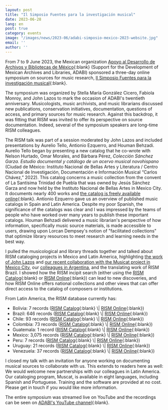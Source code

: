```yaml
---
layout: post
title: "Il Simposio Fuentes para la investigación musical"
date: 2023-06-28
lang: en
post: true
category: events
image: "/images/news/2023-06/adabi-simposio-mexico-2023-website.jpg"
email: ''
author: ''
---
```


From 7 to 9 June 2023, the Mexican organization [Apoyo al Desarrollo de Archivos y Bibliotecas de México](https://adabi.pages.fahho.mx/){:blank}  (Support for the Development of Mexican Archives and Libraries, ADABI) sponsored a three-day online symposium on sources for music research, [Il Simposio Fuentes para la investigación musical](https://adabi.pages.fahho.mx/ii-simposio-fuentes-para-la-investigacion-musical/#gsc.tab=0){:blank}.  

The symposium was organized by Stella María González Cicero, Fabiola Monroy, and John Lazos to mark the occasion of ADABI's twentieth anniversary. Musicologists, music archivists, and music librarians discussed new publications, conservation initiatives, documentation, questions of access, and primary sources for music research. Against this backdrop, it was fitting that RISM was invited to offer its perspective on source documentation. Indeed, several of the symposium speakers are long-time RISM colleagues.  

The RISM talk was part of a session moderated by John Lazos and included presentations by Aurelio Tello, Antionio Ezquerro, and Houman Behzadi. Aurelio Tello began by presenting a new catalog that he co-wrote with Nelson Hurtado, Omar Morales, and Bárbara Pérez, _Colección Sánchez Garza. Estudio documental y catálogo de un acervo musical novohispano_ (Ciudad de México: Instituto Nacional de Bellas Artes y Literatura / Centro Nacional de Investigación, Documentación e Información Musical “Carlos Chávez,” 2022). This catalog concerns a music collection from the convent of La Santísima Trinidad de Puebla that was owned by Jesús Sánchez Garza and now held by the Instituto Nacional de Bellas Artes in Mexico City. It documents nearly 400 works and [the catalog is freely available online](http://hdl.handle.net/11271/2892){:blank}. Antionio Ezquerro gave us an overview of published music catalogs in Spain and Latin America. Despite my poor Spanish, the significance of the catalogs was clear and I was impressed by the teams of people who have worked over many years to publish these important catalogs. Houman Behzadi delivered a music librarian's perspective of how information, specifically music source materials, is made accessible to users, drawing upon Lorcan Dempsey's notion of "facilitated collections" that optimize library resources to meet research and learning needs in the best way.  

I pulled the musicological and library threads together and talked about RISM cataloging projects in Mexico and Latin America, highlighting [the work of John Lazos](/working-groups/mexico/home.html) and [our recent collaboration with the Musicat project in Mexico City](/publications/rism-lectures/musical-sources-mexico.html), our [colleagues in Argentina](/events/2019/06/03/taller-de-muscat-en-c%C3%B3rdoba-argentina-muscat.html), and the translating work of RISM Brazil. I showed how the RISM incipit search (either using the [RISM Catalog](https://opac.rism.info/metaopac/start.do?View=rism&SearchType=2&Language=en){:blank} or [RISM Online](https://rism.online/?mode=incipits){:blank}) can lead to new discoveries, and how RISM Online offers national collections and other views that can offer direct access to the catalog of composers or institutions.  

From Latin America, the RISM database currently has:
- Bolivia: 7 records ([RISM Catalog]( https://opac.rism.info/search?View=rism&siglum=BOL-*){:blank} \| [RISM Online](https://rism.online/?mode=sources&nc=BOL){:blank})    
- Brazil: 646 records ([RISM Catalog](https://opac.rism.info/search?View=rism&siglum=BR-*){:blank} \| [RISM Online](https://rism.online/?mode=sources&nc=BR){:blank})  
- Chile: 93 records ([RISM Catalog]( https://opac.rism.info/search?View=rism&siglum=RCH-*){:blank} \| [RISM Online](https://rism.online/?mode=sources&nc=RCH){:blank})  
- Colombia: 73 records ([RISM Catalog]( https://opac.rism.info/search?View=rism&siglum=CO-*){:blank} \| [RISM Online](https://rism.online/?mode=sources&nc=CO){:blank})  
- Guatemala: 1 record ([RISM Catalog]( https://opac.rism.info/search?View=rism&siglum=GCA-*){:blank} \| [RISM Online](https://rism.online/?mode=sources&nc=GCA){:blank})  
- Mexico: 3,075 records ([RISM Catalog](https://opac.rism.info/search?View=rism&siglum=MEX-*){:blank} \| [RISM Online](https://rism.online/?mode=sources&nc=MEX){:blank})  
- Peru: 7 records ([RISM Catalog]( https://opac.rism.info/search?View=rism&siglum=PE-*){:blank} \| [RISM Online](https://rism.online/?mode=sources&nc=PE){:blank})  
- Uruguay: 21 records ([RISM Catalog]( https://opac.rism.info/search?View=rism&siglum=ROU-*){:blank} \| [RISM Online](https://rism.online/?mode=sources&nc=ROU){:blank})  
- Venezuela: 37 records ([RISM Catalog]( https://opac.rism.info/search?View=rism&siglum=VE-*){:blank} \| [RISM Online](https://rism.online/?mode=sources&nc=VE){:blank})  

I closed my talk with an invitation for anyone working on documenting musical sources to collaborate with us. This extends to readers here as well: We would welcome new partnerships with our colleagues in Latin America. Our cataloging program, Muscat, is available in eight languages, including Spanish and Portuguese. Training and the software are provided at no cost. Please get in touch if you would like more information.  

The entire symposium was streamed live on YouTube and the recordings can be seen on [ADABI's YouTube channel](https://www.youtube.com/playlist?list=PLsGQ5qURwhQASm7eRPyL-SSbJ5esnIwCX){:blank}.
